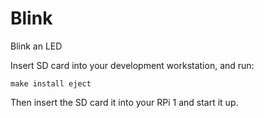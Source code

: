 <!--
Copyright (c) 2020, 2024 Thomas Mikalsen. Subject to the MIT License 
-->
Blink
=====

Blink an LED 

Insert SD card into your development workstation, and run:
```
make install eject
```

Then insert the SD card it into your RPi 1 and start it up.
